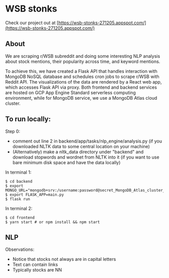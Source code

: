 # WSB stonks

Check our project out at [https://wsb-stonks-271205.appspot.com/](https://wsb-stonks-271205.appspot.com/)

## About
We are scraping r/WSB subreddit and doing some interesting NLP analysis about stock mentions, their popularity across time, and keyword mentions.

To achieve this, we have created a Flask API that handles interaction with MongoDB NoSQL database and schedules cron jobs to scrape r/WSB with Reddit API. The visualizations of the data are rendered by a React web app, which accesses Flask API via proxy. Both frontend and backend services are hosted on GCP App Engine Standard serverless computing environment, while for MongoDB service, we use a MongoDB Atlas cloud cluster. 

## To run locally:
Step 0:
- comment out line 2 in backend/app/tasks/nlp_engine/analysis.py (if you downloaded NLTK data to some central location on your machine)
- (Alternatively) make a nltk_data directory under "backend" and download stopwords and wordnet from NLTK into it (if you want to use bare minimum disk space and have the data locally)

In terminal 1:

```
$ cd backend
$ export MONGO_URL="mongodb+srv:/username:password@secret_MongoDB_Atlas_cluster_location_on_gcp"
$ export FLASK_APP=main.py
$ flask run
```

In terminal 2:

```
$ cd frontend
$ yarn start # or npm install && npm start
```

## NLP

Observations:

- Notice that stocks not always are in capital letters
- Text can contain links
- Typically stocks are NN
